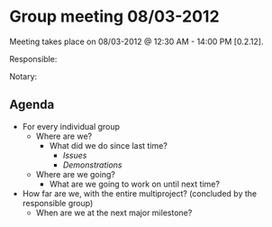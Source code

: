 # Group meeting 08/03-2012 #

Meeting takes place on 08/03-2012 @ 12:30 AM - 14:00 PM [0.2.12].

Responsible:

Notary:

## Agenda ##
  * For every individual group
    * Where are we?
      * What did we do since last time?
        * _Issues_
        * _Demonstrations_
    * Where are we going?
      * What are we going to work on until next time?
  * How far are we, with the entire multiproject? (concluded by the responsible group)
    * When are we at the next major milestone?